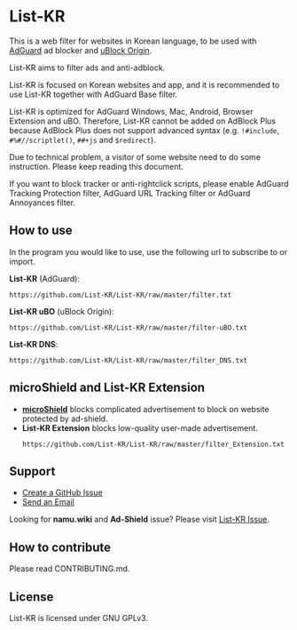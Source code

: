 # List-KR
This is a web filter for websites in Korean language, to be used with [AdGuard](https://adguard.com) ad blocker and [uBlock Origin](https://github.com/gorhill/uBlock).

List-KR aims to filter ads and anti-adblock.

List-KR is focused on Korean websites and app, and it is recommended to use List-KR together with AdGuard Base filter.

List-KR is optimized for AdGuard Windows, Mac, Android, Browser Extension and uBO.
Therefore, List-KR cannot be added on AdBlock Plus because AdBlock Plus does not support advanced syntax (e.g. `!#include`, `#%#//scriptlet()`, `##+js` and `$redirect`).

Due to technical problem, a visitor of some website need to do some instruction.
Please keep reading this document.

If you want to block tracker or anti-rightclick scripts, please enable AdGuard Tracking Protection filter, AdGuard URL Tracking filter or AdGuard Annoyances filter.

## How to use
In the program you would like to use, use the following url to subscribe to or import.

**List-KR** (AdGuard):
```
https://github.com/List-KR/List-KR/raw/master/filter.txt
```
**List-KR uBO** (uBlock Origin):
```
https://github.com/List-KR/List-KR/raw/master/filter-uBO.txt
```
**List-KR DNS**:
```
https://github.com/List-KR/List-KR/raw/master/filter_DNS.txt
```


## microShield and List-KR Extension
- **[microShield](https://github.com/List-KR/microShield)** blocks complicated advertisement to block on website protected by ad-shield.
- **List-KR Extension** blocks low-quality user-made advertisement.
    ```
    https://github.com/List-KR/List-KR/raw/master/filter_Extension.txt
    ```

## Support
- [Create a GitHub Issue](https://github.com/List-KR/List-KR/issues/new/choose)
- [Send an Email](https://github.com/List-KR/List-KR/issues/223)

Looking for **namu.wiki** and **Ad-Shield** issue?
Please visit [List-KR Issue](https://github.com/List-KR/List-KR/issues).

## How to contribute
Please read CONTRIBUTING.md.

## License
List-KR is licensed under GNU GPLv3.
